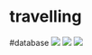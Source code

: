 # travelling
#database
<img src="https://github.com/user-attachments/assets/ecd62efb-91a7-419c-b3ba-a4d53ba3bff5">
<img src="https://github.com/user-attachments/assets/dfc1d920-a7bb-424f-af2c-503185c7199a">
<img src="https://github.com/user-attachments/assets/ecd62efb-91a7-419c-b3ba-a4d53ba3bff5">
